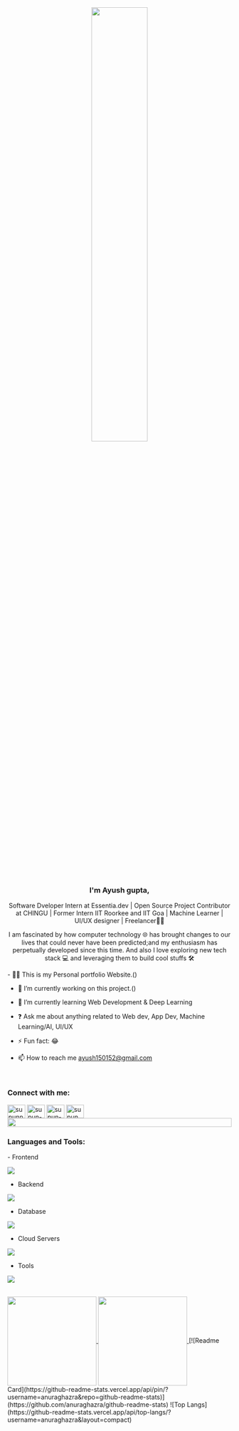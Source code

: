 <div align="center">
<img src="https://user-images.githubusercontent.com/98517363/227380175-923d450b-d608-45fd-8d23-ccc1d26eb83b.gif" align="center" style="width: 50%" />
</div>  
  

### <div align="center">I'm Ayush gupta, 
<div align="center">Software Dveloper Intern at Essentia.dev | Open Source Project Contributor at CHINGU | Former Intern IIT Roorkee and IIT Goa | Machine Learner | UI/UX designer | Freelancer👨‍💻 </div>  
<p align="center">I am fascinated by how computer technology 🌐 has brought changes to our lives that could never have been predicted;and my enthusiasm has perpetually developed since this time. And also I love exploring new tech stack 💻 and leveraging them to build cool stuffs 🛠️</p>
- 🙍‍♂ This is my Personal portfolio Website.()
  

- 🔭 I’m currently working on this project.()  

- 🌱 I’m currently learning Web Development & Deep Learning

- ❓ Ask me about anything related to Web dev, App Dev, Machine Learning/AI, UI/UX
  

- ⚡ Fun fact: 😂  
  

- 📫 How to reach me ayush150152@gmail.com  
<br>
<h3 align="left">Connect with me:</h3>
<p align="left">
<a href="https://www.linkedin.com/in/ayush-gupta-3a93621b6/" target="blank"><img align="center" src="https://raw.githubusercontent.com/rahuldkjain/github-profile-readme-generator/master/src/images/icons/Social/linked-in-alt.svg" alt="supunnanayakkara" height="30" width="40" /></a>
<a href="https://twitter.com/LaSerX_1729" target="_blank">
</a>
<a href="https://stackoverflow.com/users/22926451/ayush-gupta" target="blank"><img align="center" src="https://raw.githubusercontent.com/rahuldkjain/github-profile-readme-generator/master/src/images/icons/Social/stack-overflow.svg" alt="supun-nanayakkara" height="30" width="40" /></a>
<a href="https://stackoverflow.com/users/22926451/ayush-gupta" target="blank"><img align="center" src="https://raw.githubusercontent.com/rahuldkjain/github-profile-readme-generator/master/src/images/icons/Social/stack-overflow.svg" alt="supun-nanayakkara" height="30" width="40" /></a>
<a href="https://www.instagram.com/laserx_1729/" target="blank"><img align="center" src="https://raw.githubusercontent.com/rahuldkjain/github-profile-readme-generator/master/src/images/icons/Social/instagram.svg" alt="supun___lk" height="30" width="40" /></a>
<br>

<img src="https://i.imgur.com/dBaSKWF.gif" height="20" width="100%">

<h3 align="left">Languages and Tools:</h3>
- Frontend
<p align="left">
  <a href="https://skillicons.dev"> 
    <img src="https://skillicons.dev/icons?i=html,css,js,react,nextjs,redux,tailwind,vue" />
  </a>
</p>


- Backend
<p align="left">
  <a href="https://skillicons.dev">
    <img src="https://skillicons.dev/icons?i=nodejs,py,flask,fastapi,express,nextjs" />
  </a>
</p>

- Database
<p align="left">
  <a href="https://skillicons.dev">
    <img src="https://skillicons.dev/icons?i=mongodb,mysql,postgresql" />
  </a>
</p>

- Cloud Servers
<p align="left">
  <a href="https://skillicons.dev">
    <img src="https://skillicons.dev/icons?i=azure,aws,firebase,cloudflare" />
  </a>
</p>

- Tools
<p align="left">
  <a href="https://skillicons.dev">
   <img src="https://skillicons.dev/icons?i=git,github,docker,figma,xd,idea,vscode,postman,unity,ae,autocad,atom,androidstudio,blender" />
  </a>
</p>

<br/>
<a href="https://github.com/ayushgupta9906/github-readme-stats">
  <img height=200 align="center" src="https://github-readme-stats.vercel.app/api?username=ayushgupta9906" />
</a>
<a href="https://github.com/anuraghazra/convoychat">
  <img height=200 align="center" src="https://github-readme-stats.vercel.app/api/top-langs?username=anuraghazra&layout=compact&langs_count=8&card_width=320" />
</a>
<a>
[![Readme Card](https://github-readme-stats.vercel.app/api/pin/?username=anuraghazra&repo=github-readme-stats)](https://github.com/anuraghazra/github-readme-stats)
</a>
![Top Langs](https://github-readme-stats.vercel.app/api/top-langs/?username=anuraghazra&layout=compact)

